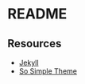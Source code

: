 # README

## Resources

- [Jekyll](https://jekyllrb.com/docs/)
- [So Simple Theme](https://github.com/mmistakes/so-simple-theme#github-pages-method)
